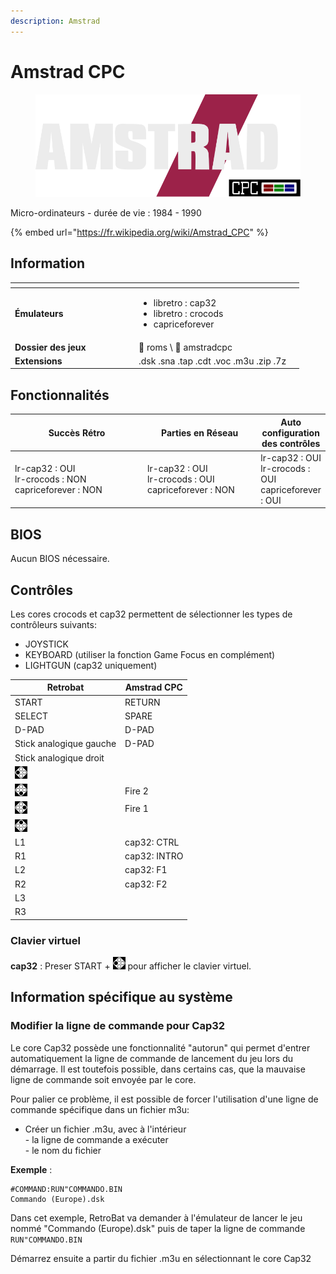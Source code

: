 ```yaml
---
description: Amstrad
---
```


# Amstrad CPC

<div align="left">

<figure><picture><source srcset="https://raw.githubusercontent.com/fabricecaruso/es-theme-carbon/91d85c7849cc550b0cac4e75cb8e0923d3b61b5e/art/logos/amstradcpc-w.svg" media="(prefers-color-scheme: dark)"><img src="https://raw.githubusercontent.com/fabricecaruso/es-theme-carbon/52ff37c9e265587d006945a2ba695b5a962b3a3d/art/logos/amstradcpc.svg" alt=""></picture><figcaption></figcaption></figure>

</div>

Micro-ordinateurs - durée de vie : 1984 - 1990

{% embed url="https://fr.wikipedia.org/wiki/Amstrad_CPC" %}

## Information

<table data-header-hidden><thead><tr><th width="184"></th><th></th><th data-hidden></th></tr></thead><tbody><tr><td><strong>Émulateurs</strong></td><td><ul><li>libretro : cap32</li><li>libretro : crocods</li><li>capriceforever</li></ul></td><td></td></tr><tr><td><strong>Dossier des jeux</strong></td><td><span data-gb-custom-inline data-tag="emoji" data-code="1f4c1">📁</span> roms \ <span data-gb-custom-inline data-tag="emoji" data-code="1f4c2">📂</span> amstradcpc</td><td></td></tr><tr><td><strong>Extensions</strong></td><td>.dsk .sna .tap .cdt .voc .m3u .zip .7z</td><td></td></tr></tbody></table>

## Fonctionnalités

<table><thead><tr><th width="245">Succès Rétro</th><th width="200">Parties en Réseau</th><th>Auto configuration des contrôles</th></tr></thead><tbody><tr><td>lr-cap32 : OUI<br>lr-crocods : NON<br>capriceforever : NON</td><td>lr-cap32 : OUI<br>lr-crocods : OUI<br>capriceforever : NON</td><td>lr-cap32 : OUI<br>lr-crocods : OUI<br>capriceforever : OUI</td></tr></tbody></table>

## BIOS

Aucun BIOS nécessaire.

## Contrôles

Les cores crocods et cap32 permettent de sélectionner les types de contrôleurs suivants:

* JOYSTICK
* KEYBOARD (utiliser la fonction Game Focus en complément)
* LIGHTGUN (cap32 uniquement)

| Retrobat                                       | Amstrad CPC  |
| ---------------------------------------------- | ------------ |
| START                                          | RETURN       |
| SELECT                                         | SPARE        |
| D-PAD                                          | D-PAD        |
| Stick analogique gauche                        | D-PAD        |
| Stick analogique droit                         |              |
| ![](<../../../.gitbook/assets/image (33).png>) |              |
| ![](<../../../.gitbook/assets/image (20).png>) | Fire 2       |
| ![](<../../../.gitbook/assets/image (7).png>)  | Fire 1       |
| ![](<../../../.gitbook/assets/image (35).png>) |              |
| L1                                             | cap32: CTRL  |
| R1                                             | cap32: INTRO |
| L2                                             | cap32: F1    |
| R2                                             | cap32: F2    |
| L3                                             |              |
| R3                                             |              |

### Clavier virtuel

**cap32** : Preser START + ![](<../../../.gitbook/assets/image (33).png>) pour afficher le clavier virtuel.

## Information spécifique au système

### Modifier la ligne de commande pour Cap32

Le core Cap32 possède une fonctionnalité "autorun" qui permet d'entrer automatiquement la ligne de commande de lancement du jeu lors du démarrage. Il est toutefois possible, dans certains cas, que la mauvaise ligne de commande soit envoyée par le core.&#x20;

Pour palier ce problème, il est possible de forcer l'utilisation d'une ligne de commande spécifique dans un fichier m3u:

* Créer un fichier .m3u, avec à l'intérieur \
  \- la ligne de commande a exécuter\
  \- le nom du fichier

**Exemple** :

```
#COMMAND:RUN"COMMANDO.BIN
Commando (Europe).dsk
```

Dans cet exemple, RetroBat va demander à l'émulateur de lancer le jeu nommé "Commando (Europe).dsk" puis de taper la ligne de commande `RUN"COMMANDO.BIN`

Démarrez ensuite a partir du fichier .m3u en sélectionnant le core Cap32
